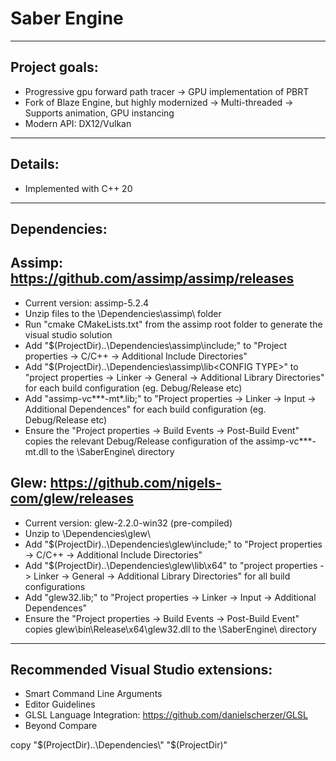 # Saber Engine

--------------
Project goals:
--------------
- Progressive gpu forward path tracer
	-> GPU implementation of PBRT
- Fork of Blaze Engine, but highly modernized
	-> Multi-threaded
	-> Supports animation, GPU instancing
- Modern API: DX12/Vulkan

--------
Details:
--------
- Implemented with C++ 20


-------------
Dependencies:
-------------

Assimp: https://github.com/assimp/assimp/releases
-------------------------------------------------
- Current version: assimp-5.2.4
- Unzip files to the <project root>\Dependencies\assimp\ folder
- Run "cmake CMakeLists.txt" from the assimp root folder to generate the visual studio solution
- Add "$(ProjectDir)..\Dependencies\assimp\include;" to "Project properties -> C/C++ -> Additional Include Directories"
- Add "$(ProjectDir)..\Dependencies\assimp\lib\<CONFIG TYPE>\" to "project properties -> Linker -> General -> Additional Library Directories" for each build configuration (eg. Debug/Release etc)
- Add "assimp-vc***-mt*.lib;" to "Project properties -> Linker -> Input -> Additional Dependences" for each build configuration (eg. Debug/Release etc)
- Ensure the "Project properties -> Build Events -> Post-Build Event" copies the relevant Debug/Release configuration of the assimp-vc***-mt.dll to the <Project Root>\SaberEngine\ directory


Glew: https://github.com/nigels-com/glew/releases
-------------------------------------------------
- Current version: glew-2.2.0-win32 (pre-compiled)
- Unzip to <project root>\Dependencies\glew\
- Add "$(ProjectDir)..\Dependencies\glew\include;" to "Project properties -> C/C++ -> Additional Include Directories"
- Add "$(ProjectDir)..\Dependencies\glew\lib\x64\" to "project properties -> Linker -> General -> Additional Library Directories" for all build configurations
- Add "glew32.lib;" to "Project properties -> Linker -> Input -> Additional Dependences"
- Ensure the "Project properties -> Build Events -> Post-Build Event" copies glew\bin\Release\x64\glew32.dll to the <Project Root>\SaberEngine\ directory


-------------------------------------
Recommended Visual Studio extensions:
-------------------------------------
- Smart Command Line Arguments
- Editor Guidelines
- GLSL Language Integration: https://github.com/danielscherzer/GLSL
- Beyond Compare



copy "$(ProjectDir)..\Dependencies\" "$(ProjectDir)"